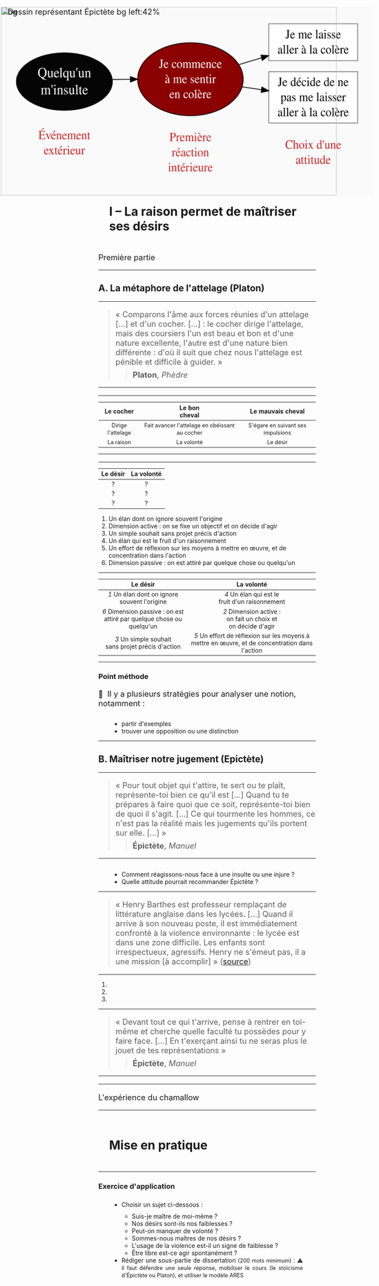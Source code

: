 ```yaml
---
marp: true
theme: teaching
paginate: true
size: 4:3
---
```


<!-- _class: titre -->
<style scoped>
h1 {padding:25px}
</style>
# Q1b – Suffit-il <br>d'être maître de soi <br>pour être libre ? <!-- fit -->
Cédric Eyssette (2021-2022)
https://eyssette.github.io/

---
<!-- _class: i1t0 pp-->

[![Affiche du film Invictus](https://fr.web.img3.acsta.net/medias/nmedia/18/72/82/16/19187639.jpg)](https://drive.google.com/file/d/12mCc9CNQtZjqS9q86sBFT5gQlULTovaJ/view)

<!-- >« _Invictus_ est un poème écrit par William Ernest Henley (1849-1903), qui témoigne de son long combat contre la douleur et la maladie. En raison d’une tuberculose osseuse déclarée à l’âge de 12 ans, Henley doit subir l’amputation de sa jambe gauche entre 1868 et 1869, puis luttera de nombreuses années pour sauver sa deuxième jambe. […] Après la fin de l’apartheid en Afrique du Sud, le poème devient indissociable de Nelson Mandela. On apprend en effet que _Invictus_ est son poème préféré, et qui l’a inspiré et soutenu dans les moments les plus noirs de ses 27 années de captivité. » ([source](https://deniscougot.wordpress.com/le-poeme-invictus/)) -->




---
<!-- _class: partie -->
# I – La raison permet de maîtriser ses désirs
Première partie


---
<!-- _class: souspartie -->
## A. La métaphore de l'attelage (Platon)


---
<!-- _class: citationC fppppp -->
![bg left:45%](https://upload.wikimedia.org/wikipedia/commons/4/4a/Plato-raphael.jpg)

>« Comparons l'âme aux forces réunies d'un attelage […] et d'un cocher. […] : le cocher dirige l'attelage, mais des coursiers l'un est beau et bon et d'une nature excellente, l'autre est d'une nature bien différente : d'où il suit que chez nous l'attelage est pénible et difficile à guider. »
>>**Platon**, _Phèdre_

---
<!-- _class: i1t0  -->
![](https://i.ibb.co/QC00NSZ/chariot-allegory-t.jpg)



---
 <!-- _class: fppppppp -->
 
<div data-marpit-fragment>

|Le cocher|Le bon <br>cheval|Le mauvais cheval|
|:-:|:-:|:-:|
|<span data-marpit-fragment="1">Dirige l'attelage</span>|<span data-marpit-fragment="2">Fait avancer l'attelage en obéissant au cocher</span>|<span data-marpit-fragment="3">S'égare en suivant ses impulsions</span>|
|<span data-marpit-fragment="4">La raison</span>|<span data-marpit-fragment="5">La volonté</span>|<span data-marpit-fragment="6">Le désir</span>|

</div>

<!-- Revenir sur la distinction désir / volonté
Dans les deux cas : une tendance vers une finalité

tendance spontanée / tendance réfléchie
pas de réflexion sur les moyens  / réflexion sur les moyens 
une finalité vague : un simple souhait / une finalité précise : un but déterminé
multiplicité des désirs / unité de la volonté
dispersion / focalisation
irrésolution, indécision / détermination à agir, résolution
une impulsion qui naît en nous sous l'effet de l'attraction
élan dont on ignore souvent l'origine / élan qui est le fruit d'un raisonnement
À l'origine : un raisonnement et un choix conscient
Dimension passive : on est attiré par quelque chose ou quelqu'un
Dimension active : on fait un choix et on décide d'agir
Une détermination à agir en vue d'un but déterminé
Il y a un but déterminé et un effort pour agir en vue de ce but
La finalité reste vague 
Il y a souvent de l'indétermination : on ne sait pas vraiment ce qu'on recherche et on en reste à un simple souhait sans véritable action ou réflexion pour réaliser  / Il y a un but déterminé et un effort pour agir en vue de ce but
C'est un simple souhait sans véritable action ou réflexion sur les moyens à mettre en œuvre / C'est une détermination à agir, un effort véritable
Un effort de réflexion sur les moyens à mettre en œuvre, et de concentration dans l'action



Un élan dont on ignore souvent l'origine / Un élan qui est le fruit d'un raisonnement
Dimension passive : on est attiré par quelque chose ou quelqu'un / Dimension active : on fait un choix (on se fixe un objectif) et on décide d'agir
On peut en être esclave / On est maître de soi
Il y a souvent de l'indétermination (on ne sait pas vraiment ce qu'on recherche) / Il y a un but déterminé (on se représente plus précisément l'objectif à atteindre)
Un simple souhait sans véritable action ou réflexion sur les moyens à mettre en œuvre / Un effort de réflexion sur les moyens à mettre en œuvre, et de concentration dans l'action





 -->

---
<!-- _class: i1t0  -->
![](https://i.ibb.co/fXrwFPB/stop-cigarettes-t.jpg)

---
<!-- _class: exercice tableau colonnes fmmmm  -->
<style scoped>
</style>
| Le désir | La volonté |
|:-:|:-:|
| ? | ? | 
| ? | ? | 
| ? | ? | 

1. Un élan dont on ignore souvent l'origine<br>
2. Dimension active : on se fixe un objectif <!--(on se fixe un objectif)--> et on décide d'agir<br>
3. Un simple souhait sans projet précis d'action <!-- sans véritable action ou réflexion sur les moyens à mettre en œuvre--><br>
4. Un élan qui est le fruit d'un raisonnement<br>
5. Un effort de réflexion sur les moyens à mettre en œuvre, et de concentration dans l'action<br>
6. Dimension passive : on est attiré par quelque chose ou quelqu'un<br>

---
<!-- _class: exercice tableau-r fmm pm -->
<style scoped>

</style>
| Le désir | La volonté |
|:-:|:-:|
| _1_ Un élan dont on ignore souvent l'origine | _4_ Un élan qui est le <br>fruit d'un raisonnement | 
| _6_ Dimension passive : on est attiré par quelque chose ou quelqu'un | _2_ Dimension active : <br>on fait un choix et<br> on décide d'agir | 
| _3_ Un simple souhait sans projet précis d'action | _5_ Un effort de réflexion sur les moyens à mettre en œuvre, et de concentration dans l'action | 


---
<!-- _class: pointmethode -->
### Point méthode
<style scoped>
ul{padding-top:10px;}
</style>
:large_blue_circle:  Il y a plusieurs stratégies pour analyser une notion, notamment :
- partir d'exemples
- trouver une opposition ou une distinction


---
<!-- _class: souspartie -->
## B. Maîtriser notre jugement (Epictète)

---
<!-- _class: citationC fpppppp -->
<style scoped>
blockquote blockquote {margin-top:-10px!important;}
</style>
![Dessin représentant Épictète bg left:40%](https://upload.wikimedia.org/wikipedia/commons/9/90/Epictetus.jpg)

>« Pour tout objet qui t'attire, te sert ou te plaît, représente-toi bien ce qu'il est […] Quand tu te prépares à faire quoi que ce soit, représente-toi bien de quoi il s'agit. […] Ce qui tourmente les hommes, ce n'est pas la réalité mais les jugements qu'ils portent sur elle. […] »
>>**Épictète**, _Manuel_

---
<!-- _class: i1t1 vertical fpp-->
<style scoped>
img {height:400px}
ul li{text-align:justify!important; margin-left:30px!important; margin-right:30px!important;}
</style>

![Dessin stylisé représentant une personne qui en insulte une autre](https://i.ibb.co/hZHVtGM/insulte-t.jpg)

- Comment réagissons-nous face à une insulte ou une injure ?
- Quelle attitude pourrait recommander Épictète ?

---
<!-- _class: cinema fp-->
[![Affiche du film Detachment](https://i.pinimg.com/originals/a5/9e/4d/a59e4da1f5b31fdbf6238c6cebb921df.jpg)](https://drive.google.com/file/d/13HeeYKcGmw7T9hZnFranNOvxf79fsnb7/view?usp=sharing)

>« Henry Barthes est professeur remplaçant de littérature anglaise dans les lycées. […] Quand il arrive à son nouveau poste, il est immédiatement confronté à la violence environnante : le lycée est dans une zone difficile. Les enfants sont irrespectueux, agressifs. Henry ne s'émeut pas, il a une mission [à accomplir] » ([source](https://fr.wikipedia.org/wiki/Detachment))


---
<!-- _class: -->
<style scoped>
img {position:absolute!important; top:0; left:0; width:90%!important; display:block; height:640px; margin: 40px 50px; }
</style>

1) ![](https://raw.githubusercontent.com/eyssette/graphviz-examples/master/diagram/stoicisme-exemple-insulte.dot-part1.svg)
1) ![](https://raw.githubusercontent.com/eyssette/graphviz-examples/master/diagram/stoicisme-exemple-insulte.dot-part2.svg)
1) ![](https://raw.githubusercontent.com/eyssette/graphviz-examples/master/diagram/stoicisme-exemple-insulte.dot.svg)

<!-- Ajouter : ce qui ne dépend pas de moi / ce qui dépend de moi -->

---
<!-- _class: citationC -->
![Dessin représentant Épictète bg left:42%](https://upload.wikimedia.org/wikipedia/commons/9/90/Epictetus.jpg)

>« Devant tout ce qui t'arrive, pense à rentrer en toi-même et cherche quelle faculté tu possèdes pour y faire face. […] En t'exerçant ainsi tu ne seras plus le jouet de tes représentations »
>>**Épictète**, _Manuel_

<!-- “ne plus être le jouet de ses représentations“ => être maître de ses représentations
ne pas être esclave de ses affects / être maître de soi, se gouverner par la raison
 -->

---
<!-- _class:  -->
![bg](https://i.ibb.co/gwLSDZ8/rock-wave-t.webp)

<!-- - “Être comme un roc face aux vagues” : qu'est-ce que cela veut dire ? -->


---
<!-- _class: i1t1 vertical -->
<style scoped>
img {height:437px; margin-left:2px!important}
p {font-size:1.3em}
</style>

[![](https://i.ibb.co/gSkGBbG/experience-chamallow3-t.jpg)](https://ladigitale.dev/digiplay/#/v/615aec3d70284)

L'expérience du chamallow

---
<!-- _class: partie -->
# Mise en pratique

---
<!-- _class: exercice application fmm -->
<style scoped>
h3 {margin-bottom:10px}
ul ul {font-size:100%; margin-left:-30px}
span {font-size:90%}
</style>

### Exercice d'application

- Choisir un sujet ci-dessous :
  - Suis-je maître de moi-même ?
  - Nos désirs sont-ils nos faiblesses ?
  - Peut-on manquer de volonté ?
  - Sommes-nous maîtres de nos désirs ?
  - L'usage de la violence est-il un signe de faiblesse ?
  - Être libre est-ce agir spontanément ?
- Rédiger une sous-partie de dissertation <span>(200 mots minimum)</span> : :warning: <span>il faut défendre une seule réponse, mobiliser le cours (le stoïcisme d'Épictète ou Platon), et utiliser le modèle ARES</span>
